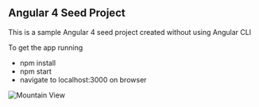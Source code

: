 ## Angular 4 Seed Project

This is a sample Angular 4 seed project created without using Angular CLI

To get the app running

<ul style="list-style-type:disc">
  <li>npm install</li>
  <li>npm start</li>
  <li>navigate to localhost:3000 on browser</li>
</ul>


<img src="https://angular.io/assets/images/logos/angular/angular.svg" alt="Mountain View">
